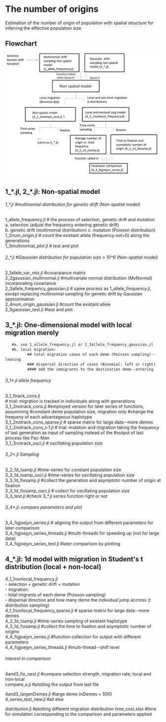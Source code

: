 # The number of origins  
Estimation of the number of origin of populaiton with spatial structure for inferring the effective population size

## Flowchart
![](flowchart.png)

## 1_\*.jl, 2_\*.jl: Non-spatial model  
###### 1_*.jl #multinomial distribution for genetic drift (Non-spatial model)
1_allele_frequency.jl # the process of selection, genetic drift and mutation   
                       a. selection (adjust the frequency entering genetic drift)  
                       b. genetic drift (multinomial distribution) 
                       c. mutation (Poisson distribution)  
1_2num_origin.jl # count the existant allele (frequency not=0) along the generations   
1_3multinomial_plot.jl # test and plot   

###### 2_*.jl #Gaussian distribution for population size > 10^6 (Non-spatial model)
2_1allele_var_mtx.jl #covaraiance matrix  
2_2gaussian_multinomial.jl #multivariate normal distribution (MvNormal) incorporating covariance  
2_3allele_frequency_gaussian.jl # same process as 1_allele_frequency.jl, except replacing multinomial sampling for genetic drift by Gaussian approximation  
2_4num_origin_gaussian.jl #count the existant allele  
2_5gaussian_test.jl #test and plot  

## 3_*.jl: One-dimensional model with local migration merely
       #a. use 1_allele_frequency.jl or 2_3allele_frequency_gaussian.jl  
       #b. local migration:  
              ## total migration cases of each deme (Poisson sampling)--leaving  
              ### dispersal direction of cases (Binomial: left or right)  
              #### add the immigrants to the destination deme--entering  

###### 3_1*.jl allele frequency  
3_1_1track_cons.jl   
              # trial: migration is tracked in individuals along with generations  
3_1_2notrack_cons.jl #employed version for later series of functions, assumming          #constant deme population size, migration only   #change the frequeny of each advantageous haplotype  
3_1_2notrack_cons_sparse.jl # sparse matrix for large data--more demes  
3_1_2notrack_cons_t-1.jl # trial: mutation and migration taking the frequency of last generation as input of sampling instead of the      #output of last process like Pac-Man  
3_1_3notrack_osci.jl # oscillating population size  

###### 3_2*.jl Sampling   
3_2_1d_tsamp.jl #time-series for constant population size  
3_2_1d_tsamp_osci.jl #time-series for oscillating population size  
3_3_1d_fixsamp.jl #collect the generation and asymptotic number of origin at fixation  
3_3_1d_fixsamp_osci.jl # collect for oscillating population size  
3_3_test.jl #check 3_*.jl series function right or not  

###### 3_4*.jl: compare parameters and plot
3_4_figjoejyn_series.jl # aligning the output from different parameters for later comparison  
3_4_figjoejyn_series_threads.jl #multi-threads for speeding up (not for large data)  
3_4_figjoejyn_series_test.jl #later comparison by plotting  

## 4_*.jl: 1d model with migration in Student's t distribution (local + non-local)  
4_1_1nonlocal_frequency.jl  
                        - selection + genetic drift + mutation  
                        - migration:  
                          - total migrants of each deme (Poisson sampling)  
                          - dispersal direction and how many deme the individual jump accross (t distribution sampling)  
4_1_1nonlocal_frequency_sparse.jl # sparse matrix for large data--more demes  
4_2_1d_tsamp.jl #time-series sampling of existant haplotype  
4_3_1d_fixsamp.jl #collect the time to fixation and asymptotic number of origins  
4_4_figjoejyn_series.jl #function collection for output with different parameters  
4_4_figjoejyn_series_threads.jl #multi-thread--shift level  

###### interest in comparison  
4and3_fix_nest.jl #compare selection strength, migration rate; local and non-local  
compare_s.jl #plotting the output from last file  

4and3_largenDemes.jl #large deme (nDemes = 500)  
4_series_test_new.jl #all else  

distribution.jl #plotting different migration distribution
time_cost.xlsx #time for simulation corresponding to the comparison and parameters applied
